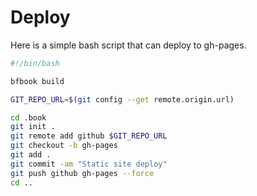 
# Deploy

Here is a simple bash script that can deploy to gh-pages.



```bash
#!/bin/bash

bfbook build

GIT_REPO_URL=$(git config --get remote.origin.url)

cd .book
git init .
git remote add github $GIT_REPO_URL
git checkout -b gh-pages
git add .
git commit -am "Static site deploy"
git push github gh-pages --force
cd ..
```
